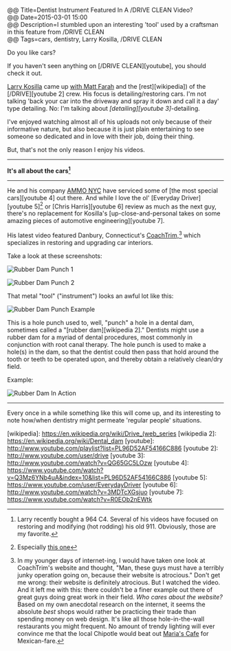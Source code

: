 @@ Title=Dentist Instrument Featured In A /DRIVE CLEAN Video?  
@@ Date=2015-03-01 15:00  
@@ Description=I stumbled upon an interesting 'tool' used by a craftsman in this feature from /DRIVE CLEAN  
@@ Tags=cars, dentistry, Larry Kosilla, /DRIVE CLEAN  

Do you like cars?

If you haven't seen anything on [/DRIVE CLEAN][youtube], you should check it out.

[Larry Kosilla][twitter] came up [with Matt Farah][carsalways] and the [rest][wikipedia]) of the [/DRIVE][youtube 2] crew. His focus is detailing/restoring cars. I'm not talking 'back your car into the driveway and spray it down and call it a day' type detailing. No: I'm talking about *[detailing][youtube 3]*-detailing. 

I've enjoyed watching almost all of his uploads not only because of their informative nature, but also because it is just plain entertaining to see someone so dedicated and in love with their job, doing their thing.

But, that's not the only reason I enjoy his videos.

***

**It's all about the cars[^ca]** 

***

He and his company [AMMO NYC][ammonyc] have serviced some of [the most special cars][youtube 4] out there. And while I love the ol' [Everyday Driver][youtube 5][^ed] or [Chris Harris][youtube 6] review as much as the next guy, there's no replacement for Kosilla's [up-close-and-personal takes on some amazing pieces of automotive engineering][youtube 7].

His latest video featured Danbury, Connecticut's [CoachTrim,][advancedleatherworkshop][^ct] which specializes in restoring and upgrading car interiors.   

Take a look at these screenshots:

![Rubber Dam Punch 1][d]

![Rubber Dam Punch 2][d 2]

That metal "tool" ("instrument") looks an awful lot like this:

![Rubber Dam Punch Example][robinsonhealthcare]

This is a hole punch used to, well, "punch" a hole in a dental dam, sometimes called a "[rubber dam][wikipedia 2]." Dentists might use a rubber dam for a myriad of dental procedures, most commonly in conjunction with root canal therapy. The hole punch is used to make a hole(s) in the dam, so that the dentist could then pass that hold around the tooth or teeth to be operated upon, and thereby obtain a relatively clean/dry field. 

Example:

![Rubber Dam In Action][wikimedia]

<hr class="small" />

Every once in a while something like this will come up, and its interesting to note how/when dentistry might permeate 'regular people' situations. 

[^ca]: Larry recently bought a 964 C4. Several of his videos have focused on restoring and modifying (hot rodding) his old 911. Obviously, those are my favorite.
[^ed]: Especially [this one][vimeo]
[^ct]: In my younger days of internet-ing, I would have taken one look at CoachTrim's website and thought, "Man, these guys must have a terribly junky operation going on, because their website is atrocious." Don't get me wrong: their website is definitely atrocious. But I watched the video. And it left me with this: there couldn't be a finer example out there of great guys doing great work in their field. *Who cares about the website?* Based on my own anecdotal research on the internet, it seems the absolute *best* shops would rather be practicing their trade than spending money on web design. It's like all those hole-in-the-wall restaurants you might frequent. No amount of trendy lighting will ever convince me that the local Chipotle would beat out [Maria's Cafe][urbanspoon] for Mexican-fare. 

[advancedleatherworkshop]: http://www.advancedleatherworkshop.com/coachtrimshopindex.html
[ammonyc]: http://www.ammonyc.com/
[carsalways]: http://carsalways.com/2013/01/07/the-story-of-larry-kosilla-and-his-passion-for-cars/
[d]: http://d.pr/i/1aPte+
[d 2]: http://d.pr/i/tdSY+
[robinsonhealthcare]: http://www.robinsonhealthcare.com/WebRoot/Store/Shops/DemoShop/images/8146/8146_Instrapac_Ainsworth_Rubber_Dam_Punch_h.png
[twitter]: https://twitter.com/LarryKosilla
[urbanspoon]: http://www.urbanspoon.com/r/267/1196544/restaurant/Inland-Empire/Marias-Cafe-Colton
[vimeo]: https://vimeo.com/ondemand/50yearsofthe911
[wikimedia]: https://upload.wikimedia.org/wikipedia/commons/thumb/1/1d/ZahnarztAlen5690_Kofferdam.JPG/800px-ZahnarztAlen5690_Kofferdam.JPG
[wikipedia]: https://en.wikipedia.org/wiki/Drive_(web_series
[wikipedia 2]: https://en.wikipedia.org/wiki/Dental_dam
[youtube]: http://www.youtube.com/playlist?list=PL96D52AF54166C886
[youtube 2]: http://www.youtube.com/user/drive
[youtube 3]: http://www.youtube.com/watch?v=QG65GC5LOzw
[youtube 4]: https://www.youtube.com/watch?v=Q3Mz6YNb4uA&index=10&list=PL96D52AF54166C886
[youtube 5]: https://www.youtube.com/user/EverydayDriver
[youtube 6]: http://www.youtube.com/watch?v=3MDTcXGsjuo
[youtube 7]: https://www.youtube.com/watch?v=R0EOb2nEWtk